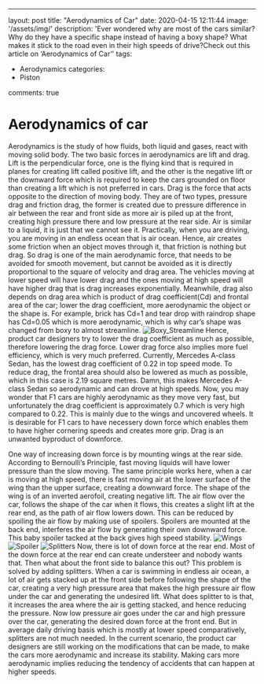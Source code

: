 ---
layout: post
title: "Aerodynamics of Car"
date: 2020-04-15 12:11:44
image: '/assets/img/'
description: 'Ever wondered why are most of the cars similar? Why do they have a specific shape instead of having a boxy shape?  What makes it stick to the road even in their high speeds of drive?Check out this article on ‘Aerodynamics of Car’'
tags:
- Aerodynamics
categories:
- Piston

comments: true
# Aerodynamics of car

Aerodynamics is the study of how fluids, both liquid and gases, react with moving solid body. The two basic forces in aerodynamics are lift and drag. Lift is the perpendicular force, one is the flying kind that is required in planes for creating lift called positive lift, and the other is the negative lift or the downward force which is required to keep the cars grounded on floor than creating a lift which is not preferred in cars. Drag is the force that acts opposite to the direction of moving body. They are of two types, pressure drag and friction drag, the former is created due to pressure difference in air between the rear and front side as more air is piled up at the front, creating high pressure there and low pressure at the rear side.
Air is similar to a liquid, it is just that we cannot see it. Practically, when you are driving, you are moving in an endless ocean that is air ocean. Hence, air creates some friction when an object moves through it, that friction is nothing but drag. So drag is one of the main aerodynamic force, that needs to be avoided for smooth movement, but cannot be avoided as it is directly proportional to the square of velocity and drag area. The vehicles moving at lower speed will have lower drag and the ones moving at high speed will have higher drag that is drag increases exponentially. Meanwhile, drag also depends on drag area which is product of drag coefficient(Cd) and frontal area of the car; lower the drag coefficient, more aerodynamic the object or the shape is. For example, brick has Cd=1 and tear drop with raindrop shape has Cd=0.05 which is more aerodynamic, which is why car’s shape was changed from boxy to almost streamline.
![Boxy_Streamline](/blog/assets/img/Aerodynamics-of-cars/Figure1.jpg)
Hence, product car designers try to lower the drag coefficient as much as possible, therefore lowering the drag force. Lower drag force also implies more fuel efficiency, which is very much preferred. Currently, Mercedes A-class Sedan, has the lowest drag coefficient of 0.22 in top speed mode. To reduce drag, the frontal area should also be lowered as much as possible, which in this case is 2.19 square metres. Damn, this makes Mercedes A-class Sedan so aerodynamic and can drove at high speeds. Now, you may wonder that F1 cars are highly aerodynamic as they move very fast, but unfortunately the drag coefficient is approximately 0.7 which is very high compared to 0.22. This is mainly due to the wings and uncovered wheels. It is desirable for F1 cars to have necessery down force which enables them to have higher cornering speeds and creates more grip. Drag is an unwanted byproduct of downforce.  

One way of increasing down force is by mounting wings at the rear side. According to Bernoulli’s Principle, fast moving liquids will have lower pressure than the slow moving. The same principle works here, when a car is moving at high speed, there is fast moving air at the lower surface of the wing than the upper surface, creating a downward force. The shape of the wing is of an inverted aerofoil, creating negative lift. The air flow over the car, follows the shape of the car when it flows, this creates a slight lift at the rear end, as the path of air flow lowers down. This can be reduced by spoiling the air flow by making use of spoilers. Spoilers are mounted at the back end, interferes the air flow by generating their own downward force. This baby spoiler tacked at the back gives high speed stability.
![Wings](/blog/assets/img/Aerodynamics-of-cars/Figure2.jpg)
![Spoiler](/blog/assets/img/Aerodynamics-of-cars/Figure3.jpg)
![Splitters](/blog/assets/img/Aerodynamics-of-cars/Figure4.jpg)
Now, there is lot of down force at the rear end. Most of the down force at the rear end can create understeer and nobody wants that. Then what about the front side to balance this out? This problem is solved by adding splitters. When a car is swimming in endless air ocean, a lot of air gets stacked up at the front side before following the shape of the car, creating a very high pressure area that makes the high pressure air flow under the car and generating the undesired lift. What does splitter to is that, it increases the area where the air is getting stacked, and hence reducing the pressure. Now low pressure air goes under the car and high pressure over the car, generating the desired down force at the front end. But in average daily driving basis which is mostly at lower speed comparatively, splitters are not much needed.
In the current scenario, the product car designers are still working on the modifications that can be made, to make the cars more aerodynamic and increase its stability. Making cars more aerodynamic implies reducing the tendency of accidents that can happen at higher speeds.


